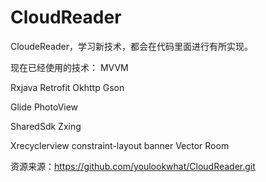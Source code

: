 # CloudReader

CloudeReader，学习新技术，都会在代码里面进行有所实现。

现在已经使用的技术：
MVVM

Rxjava
Retrofit
Okhttp
Gson

Glide
PhotoView

SharedSdk
Zxing

Xrecyclerview
constraint-layout
banner
Vector
Room




资源来源：https://github.com/youlookwhat/CloudReader.git



